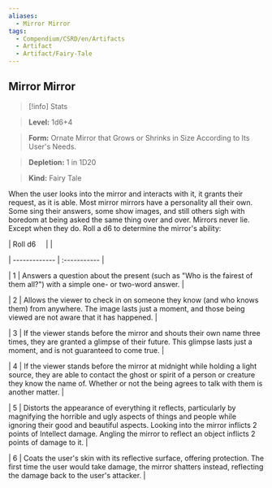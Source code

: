 ```yaml
---
aliases:
  - Mirror Mirror
tags:
  - Compendium/CSRD/en/Artifacts
  - Artifact
  - Artifact/Fairy-Tale
---
```

  
    
## Mirror Mirror    
>[!info] Stats    
> **Level:** 1d6+4    
> **Form:** Ornate Mirror that Grows or Shrinks in Size According to Its User's Needs.    
> **Depletion:** 1 in 1D20    
> **Kind:** Fairy Tale  
    
When the user looks into the mirror and interacts with it, it grants their request, as it is able. Most mirror mirrors have a personality all their own. Some sing their answers, some show images, and still others sigh with boredom at being asked the same thing over and over. Mirrors never lie. Except when they do. Roll a d6 to determine the mirror's ability:    
  
|  Roll d6 &nbsp; &nbsp; |   |    
| ------------- | :----------- |    
| 1 | Answers a question about the present (such as "Who is the fairest of them all?") with a simple one- or two-word answer. |    
| 2 | Allows the viewer to check in on someone they know (and who knows them) from anywhere. The image lasts just a moment, and those being viewed are not aware that it has happened. |    
| 3 | If the viewer stands before the mirror and shouts their own name three times, they are granted a glimpse of their future. This glimpse lasts just a moment, and is not guaranteed to come true. |    
| 4 | If the viewer stands before the mirror at midnight while holding a light source, they are able to contact the ghost or spirit of a person or creature they know the name of. Whether or not the being agrees to talk with them is another matter. |    
| 5 | Distorts the appearance of everything it reflects, particularly by magnifying the horrible and ugly aspects of things and people while ignoring their good and beautiful aspects. Looking into the mirror inflicts 2 points of Intellect damage. Angling the mirror to reflect an object inflicts 2 points of damage to it. |    
| 6 | Coats the user's skin with its reflective surface, offering protection. The first time the user would take damage, the mirror shatters instead, reflecting the damage back to the user's attacker. |